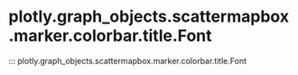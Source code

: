 # plotly.graph_objects.scattermapbox.marker.colorbar.title.Font

::: plotly.graph_objects.scattermapbox.marker.colorbar.title.Font

